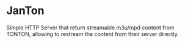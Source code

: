 # JanTon
Simple HTTP Server that return streamable m3u/mpd content from TONTON, allowing to restream the content from their server directly.

